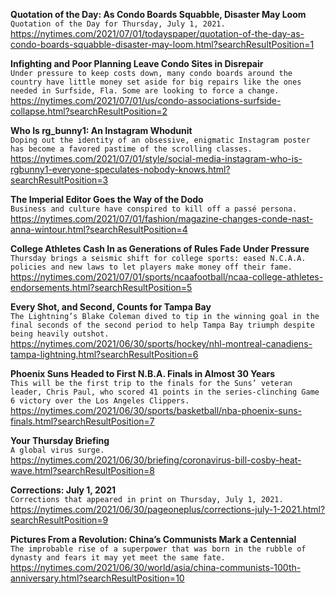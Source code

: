 **Quotation of the Day: As Condo Boards Squabble, Disaster May Loom**\
`Quotation of the Day for Thursday, July 1, 2021.`\
https://nytimes.com/2021/07/01/todayspaper/quotation-of-the-day-as-condo-boards-squabble-disaster-may-loom.html?searchResultPosition=1

**Infighting and Poor Planning Leave Condo Sites in Disrepair**\
`Under pressure to keep costs down, many condo boards around the country have little money set aside for big repairs like the ones needed in Surfside, Fla. Some are looking to force a change.`\
https://nytimes.com/2021/07/01/us/condo-associations-surfside-collapse.html?searchResultPosition=2

**Who Is rg_bunny1: An Instagram Whodunit**\
`Doping out the identity of an obsessive, enigmatic Instagram poster has become a favored pastime of the scrolling classes.`\
https://nytimes.com/2021/07/01/style/social-media-instagram-who-is-rgbunny1-everyone-speculates-nobody-knows.html?searchResultPosition=3

**The Imperial Editor Goes the Way of the Dodo**\
`Business and culture have conspired to kill off a passé persona.`\
https://nytimes.com/2021/07/01/fashion/magazine-changes-conde-nast-anna-wintour.html?searchResultPosition=4

**College Athletes Cash In as Generations of Rules Fade Under Pressure**\
`Thursday brings a seismic shift for college sports: eased N.C.A.A. policies and new laws to let players make money off their fame.`\
https://nytimes.com/2021/07/01/sports/ncaafootball/ncaa-college-athletes-endorsements.html?searchResultPosition=5

**Every Shot, and Second, Counts for Tampa Bay**\
`The Lightning’s Blake Coleman dived to tip in the winning goal in the final seconds of the second period to help Tampa Bay triumph despite being heavily outshot.`\
https://nytimes.com/2021/06/30/sports/hockey/nhl-montreal-canadiens-tampa-lightning.html?searchResultPosition=6

**Phoenix Suns Headed to First N.B.A. Finals in Almost 30 Years**\
`This will be the first trip to the finals for the Suns’ veteran leader, Chris Paul, who scored 41 points in the series-clinching Game 6 victory over the Los Angeles Clippers.`\
https://nytimes.com/2021/06/30/sports/basketball/nba-phoenix-suns-finals.html?searchResultPosition=7

**Your Thursday Briefing**\
`A global virus surge.`\
https://nytimes.com/2021/06/30/briefing/coronavirus-bill-cosby-heat-wave.html?searchResultPosition=8

**Corrections: July 1, 2021**\
`Corrections that appeared in print on Thursday, July 1, 2021.`\
https://nytimes.com/2021/06/30/pageoneplus/corrections-july-1-2021.html?searchResultPosition=9

**Pictures From a Revolution: China’s Communists Mark a Centennial**\
`The improbable rise of a superpower that was born in the rubble of dynasty and fears it may yet meet the same fate.`\
https://nytimes.com/2021/06/30/world/asia/china-communists-100th-anniversary.html?searchResultPosition=10

